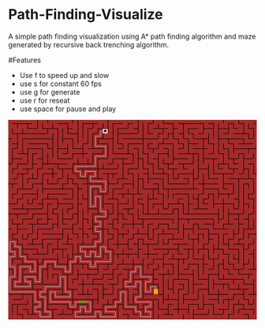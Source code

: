 # Path-Finding-Visualize
A simple path finding visualization using A* path finding algorithm and maze generated by recursive back trenching algorithm.

#Features
* Use f to speed up and slow
* use s for constant 60 fps
* use g for generate
* use r for reseat
* use space for pause and play

![demo](demo.png)
